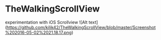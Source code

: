 # TheWalkingScrollView
experimentation with iOS Scrollview
![Alt text] (https://github.com/kilik42/TheWalkingScrollView/blob/master/Screenshot%202016-05-02%2021.18.17.png)
